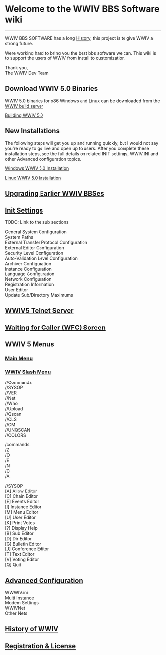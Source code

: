 
# Welcome to the WWIV BBS Software wiki
***

WWIV BBS SOFTWARE has a long [History](wwivhistory), this project is to give WWIV a strong future.

Were working hard to bring you the best bbs software we can. This wiki is to support the users of WWIV from install to customization.

Thank you,  
The WWIV Dev Team 

## Download WWIV 5.0 Binaries

WWIV 5.0 binaries for x86 Windows and Linux can be downloaded from
the [WWIV build server](http://build.wwiv.us/job/wwiv/)

[Building WWIV 5.0](buildwwiv5)

## New Installations

The following steps will get you up and running quickly, but I would not say
you're ready to go live and open up to users. After you complete these installation 
steps, see the full details on related INIT settings, WWIV.INI and other Advanced 
configuration topics.

[Windows WWIV 5.0 Installation](windowsinstall)

[Linux WWIV 5.0 Installation](linuxinstall)

## [Upgrading Earlier WWIV BBSes](windowsupgrade)

## [Init Settings](init)

TODO: Link to the sub sections

General System Configuration  
System Paths  
External Transfer Protocol Configuration  
External Editor Configuration  
Security Level Configuration  
Auto-Validation Level Configuration  
Archiver Configuration  
Instance Configuration  
Language Configuration  
Network Configuration  
Registration Information  
User Editor  
Update Sub/Directory Maximums

## [WWIV5 Telnet Server](wwwiv5telnetserver)

## [Waiting for Caller (WFC) Screen](wfc)

## WWIV 5 Menus  
### [Main Menu](menumain)  
### [WWIV Slash Menu](menuslash)  

//Commands  
//SYSOP  
//VER  
//Net  
//Who  
//Upload  
//Qscan  
//CLS  
//CM  
//UNQSCAN  
//COLORS  

/commands  
/Z  
/O  
/E  
/N  
/C  
/A  

//SYSOP  
[A] Allow Editor  
[C] Chain Editor  
[E] Events Editor  
[I] Instance Editor  
[M] Menu Editor  
[U] User Editor  
[K] Print Votes  
[?] Display Help  
[B] Sub Editor  
[D] Dir Editor  
[G] Bulletin Editor  
[J] Conference Editor  
[T] Text Editor  
[V] Voting Editor  
[Q] Quit  

## [Advanced Configuration](advanced)

WWWIV.ini  
Multi Instance  
Modem Settings  
WWIVNet  
Other Nets  

## [History of WWIV](wwivhistory)

## [Registration & License](license)
